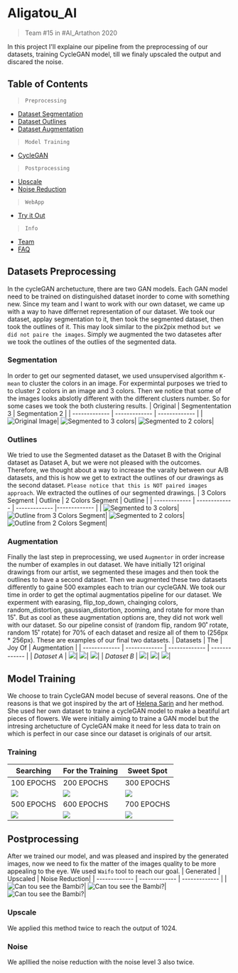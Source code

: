# AIigatou_AI
> Team #15 in #AI_Artathon 2020

In this project I'll explaine our pipeline from the preprocessing of our datasets, training CycleGAN model, till we finaly upscaled the output and discared the noise. 

## Table of Contents

>`Preprocessing`
- [Dataset Segmentation](#segmentation)
- [Dataset Outlines](#outlines)
- [Dataset Augmentation](#augmentation)

>`Model Training`
- [CycleGAN](#training)

>`Postprocessing`
- [Upscale](#upscale)
- [Noise Reduction](#noise)


>`WebApp`
- [Try it Out](#features)

>`Info`
- [Team](#team)
- [FAQ](#faq)

## Datasets Preprocessing
In the cycleGAN archetucture, there are two GAN models. Each GAN model need to be trained on distinguished dataset inorder to come with something new. Since my team and I want to work with our own dataset, we came up with a way to have differnet representation of our dataset. We took our dataset, applay segmentation to it, then took the segmented dataset, then took the outlines of it. This may look similar to the pix2pix method `but we did not paire the images`. Simply we augmented the two datasetes after we took the outlines of the outlies of the segmented data.

### Segmentation
In order to get our segmented dataset, we used unsupervised algorithm `K-mean` to cluster the colors in an image.  For expermintal purposes we tried to to cluster 2 colors in an image and 3 colors. Then we notice that some of the images looks abslotly different with the different clusters number. So for some cases we took the both clustering results.
| Original | Segmententation 3 | Segmentation 2 |
| ------------- | ------------- | ------------- |
|![](Images/segmentation/1.png "Original Image")| ![](Images/segmentation/2.png "Segmented to 3 colors")| ![](Images/segmentation/3.png "Segmented to 2 colors")|

### Outlines 
We tried to use the Segmented dataset as the Dataset B with the Original dataset as Dataset A, but we were not pleased with the outcomes. Therefore, we thought about a way to increase the varaity between our A/B datasets, and this is how we get to extract the outlines of our drawings as the second dataset. `Please notice that this is NOT paired images approach`.
We extracted the outlines of our segmented drawings.
| 3 Colors Segment | Outline | 2 Colors Segment | Outline |
| ------------- | ------------- | ------------- |------------- |
| ![](Images/outlines/1.png "Segmented to 3 colors")|  ![](Images/outlines/2.png "Outline from 3 Colors Segment")| ![](Images/outlines/3.png "Segmented to 2 colors")| ![](Images/outlines/4.png "Outline from 2 Colors Segment")|


### Augmentation 
Finally the last step in preprocessing, we used `Augmentor` in order increase the number of examples in out dataset.  We have initially 121 original drawings from our artist, we segmented these images and then took the outlines to have a second dataset. Then we augmented these two datasets differently to gaine 500 examples each to trian our cycleGAN. We took our time in order to get the optimal augmentatios pipeline for our dataset. We experment with earasing, flip_top_down, chainging colors, random_distortion, gaussian_distortion, zooming, and rotate for more than 15˚. But as cool as these augmentation options are, they did not work well with our dataset. So our pipeline consist of (random flip, random 90˚ rotate, random 15˚ rotate) for 70% of each dataset and resize all of them to (256px * 256px). These are examples of our final two datasets.
| Datasets | The | Joy Of | Augmentation |
| ------------- | ------------- | ------------- | ------------- |
| *Dataset A*     | ![](O_A_01.png)|  ![](O_A_02.png)| ![](O_A_03.png)|
| *Dataset B*     | ![](L_A_01.png)|  ![](L_A_02.png)| ![](L_A_03.png)|

## Model Training
We choose to train CycleGAN model becuse of several reasons. One of the reasons is that we got inspired by the art of [Helena Sarin](https://twitter.com/glagolista) and her method. She used her own dataset to traine a cycleGAN model to make a beatiful art pieces of flowers. We were initially aiming to traine a GAN model but the intresing archetucture of CycleGAN make it need for less data to train on which is perfect in our case since our dataset is originals of our artsit. 

### Training
| Searching | For the Training | Sweet Spot |
| ------------- | ------------- | ------------- |
| 100 EPOCHS | 200 EPOCHS | 300 EPOCHS  |
| ![](100_EPOCHS.png) | ![](200_EPOCHS.png) | ![](300_EPOCHS.png)  |
| 500 EPOCHS  | 600 EPOCHS  | 700 EPOCHS  |
| ![](500_EPOCHS.png) | ![](600_EPOCHS.png)  | ![](700_EPOCHS.png)  |


## Postprocessing
After we trained our model, and was pleased and inspired by the generated images, now we need to fix the matter of the images quality to be more appealing to the eye. We used `Waifo` tool to reach our goal.
| Generated | Upscaled | Noise Reduction|
| ------------- | ------------- | ------------- |
| ![](PP_1.png "Can tou see the Bambi?")|  ![](PP_2.png "Can tou see the Bambi?")| ![](PP_3.png "Can tou see the Bambi?")|
### Upscale
We applied this method twice to reach the output of 1024.
### Noise
We aplllied the noise reduction with the noise level 3 also twice.

